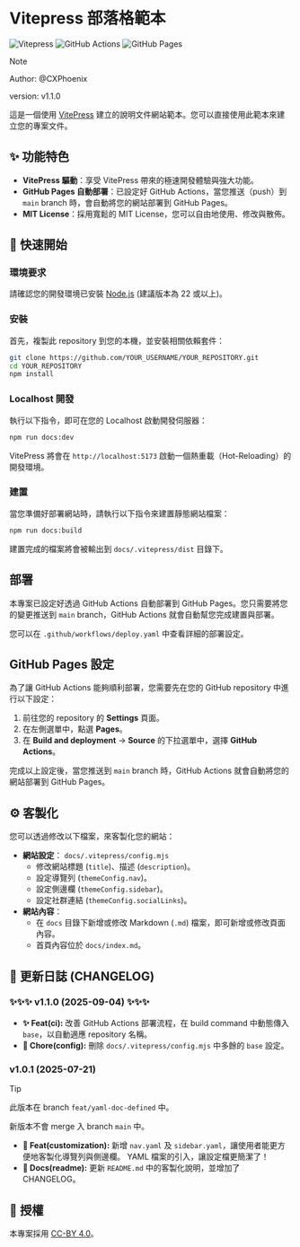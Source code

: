 # Vitepress 部落格範本

![Vitepress](https://img.shields.io/badge/Vitepress-v1.6.3-646CFF?logo=vite&logoColor=fff&labelColor=8A2BE2)
![GitHub Actions](https://img.shields.io/badge/GitHub_Actions-2088FF?logo=github-actions&logoColor=white)
![GitHub Pages](https://img.shields.io/badge/Template_v1.1.0-9fa?logo=github&logoColor=white&label=Github%20Pages&labelColor=121013)

> [!NOTE]
> Author: @CXPhoenix
>
> version: v1.1.0

這是一個使用 [VitePress](https://vitepress.dev/) 建立的說明文件網站範本。您可以直接使用此範本來建立您的專案文件。

## ✨ 功能特色

*   **VitePress 驅動**：享受 VitePress 帶來的極速開發體驗與強大功能。
*   **GitHub Pages 自動部署**：已設定好 GitHub Actions，當您推送（push）到 `main` branch 時，會自動將您的網站部署到 GitHub Pages。
*   **MIT License**：採用寬鬆的 MIT License，您可以自由地使用、修改與散佈。

## 🚀 快速開始

### 環境要求

請確認您的開發環境已安裝 [Node.js](https://nodejs.org/) (建議版本為 22 或以上)。

### 安裝

首先，複製此 repository 到您的本機，並安裝相關依賴套件：

```bash
git clone https://github.com/YOUR_USERNAME/YOUR_REPOSITORY.git
cd YOUR_REPOSITORY
npm install
```

### Localhost 開發

執行以下指令，即可在您的 Localhost 啟動開發伺服器：

```bash
npm run docs:dev
```

VitePress 將會在 `http://localhost:5173` 啟動一個熱重載（Hot-Reloading）的開發環境。

### 建置

當您準備好部署網站時，請執行以下指令來建置靜態網站檔案：

```bash
npm run docs:build
```

建置完成的檔案將會被輸出到 `docs/.vitepress/dist` 目錄下。

## 部署

本專案已設定好透過 GitHub Actions 自動部署到 GitHub Pages。您只需要將您的變更推送到 `main` branch，GitHub Actions 就會自動幫您完成建置與部署。

您可以在 `.github/workflows/deploy.yaml` 中查看詳細的部署設定。

## GitHub Pages 設定

為了讓 GitHub Actions 能夠順利部署，您需要先在您的 GitHub repository 中進行以下設定：

1.  前往您的 repository 的 **Settings** 頁面。
2.  在左側選單中，點選 **Pages**。
3.  在 **Build and deployment** -> **Source** 的下拉選單中，選擇 **GitHub Actions**。

完成以上設定後，當您推送到 `main` branch 時，GitHub Actions 就會自動將您的網站部署到 GitHub Pages。

## ⚙️ 客製化

您可以透過修改以下檔案，來客製化您的網站：

*   **網站設定**： `docs/.vitepress/config.mjs`
    *   修改網站標題 (`title`)、描述 (`description`)。
    *   設定導覽列 (`themeConfig.nav`)。
    *   設定側邊欄 (`themeConfig.sidebar`)。
    *   設定社群連結 (`themeConfig.socialLinks`)。
*   **網站內容**：
    *   在 `docs` 目錄下新增或修改 Markdown (`.md`) 檔案，即可新增或修改頁面內容。
    *   首頁內容位於 `docs/index.md`。

## 📝 更新日誌 (CHANGELOG)

### ✨✨✨ v1.1.0 (2025-09-04) ✨✨✨

*   **✨ Feat(ci):** 改善 GitHub Actions 部署流程，在 build command 中動態傳入 `base`，以自動適應 repository 名稱。
*   **🔧 Chore(config):** 刪除 `docs/.vitepress/config.mjs` 中多餘的 `base` 設定。

### v1.0.1 (2025-07-21)

> [!TIP]
> 此版本在 branch `feat/yaml-doc-defined` 中。
>
> 新版本不會 merge 入 branch `main` 中。

*   **🚀 Feat(customization):** 新增 `nav.yaml` 及 `sidebar.yaml`，讓使用者能更方便地客製化導覽列與側邊欄。 YAML 檔案的引入，讓設定檔更簡潔了！
*   **📝 Docs(readme):** 更新 `README.md` 中的客製化說明，並增加了 CHANGELOG。

## 📄 授權

本專案採用 [CC-BY 4.0](LICENSE)。